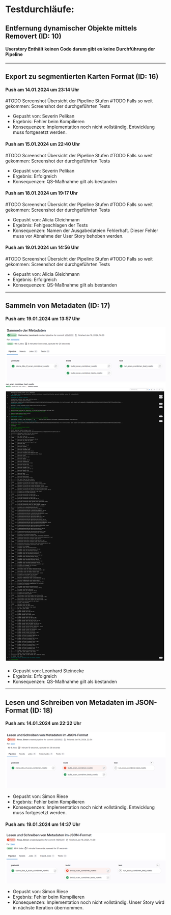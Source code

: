# Testdurchläufe:

## Entfernung dynamischer Objekte mittels Removert (ID: 10)
#### Userstory Enthält keinen Code darum gibt es keine Durchführung der Pipeline

---

## Export zu segmentierten Karten Format  (ID: 16)
#### Push am 14.01.2024 um 23:14 Uhr
#TODO Screenshot Übersicht der Pipeline Stufen
#TODO Falls so weit gekommen: Screenshot der durchgeführten Tests
- Gepusht von: Severin Pelikan
- Ergebnis: Fehler beim Kompilieren
- Konsequenzen: Implementation noch nicht vollständig. Entwicklung muss fortgesetzt werden.
#### Push am 15.01.2024 um 22:40 Uhr
#TODO Screenshot Übersicht der Pipeline Stufen
#TODO Falls so weit gekommen: Screenshot der durchgeführten Tests
- Gepusht von: Severin Pelikan
- Ergebnis: Erfolgreich
- Konsequenzen: QS-Maßnahme gilt als bestanden
#### Push am 18.01.2024 um 19:17 Uhr
#TODO Screenshot Übersicht der Pipeline Stufen
#TODO Falls so weit gekommen: Screenshot der durchgeführten Tests
- Gepusht von: Alicia Gleichmann
- Ergebnis: Fehlgeschlagen der Tests
- Konsequenzen: Namen der Ausgabedateien Fehlerhaft. Dieser Fehler muss vor Abnahme der User Story behoben werden.
#### Push am 19.01.2024 um 14:56 Uhr
#TODO Screenshot Übersicht der Pipeline Stufen
#TODO Falls so weit gekommen: Screenshot der durchgeführten Tests
- Gepusht von: Alicia Gleichmann
- Ergebnis: Erfolgreich
- Konsequenzen: QS-Maßnahme gilt als bestanden
---

## Sammeln von Metadaten (ID: 17)
#### Push am: 19.01.2024 um 13:57 Uhr
![](metadata_p1.png)
![](metadata_t1.png)
- Gepusht von: Leonhard Steinecke
- Ergebnis: Erfolgreich
- Konsequenzen: QS-Maßnahme gilt als bestanden

---

## Lesen und Schreiben von Metadaten im JSON-Format  (ID: 18)
#### Push am: 14.01.2024 um 22:32 Uhr
![](json_p1.png)
- Gepusht von: Simon Riese
- Ergebnis: Fehler beim Kompilieren
- Konsequenzen: Implementation noch nicht vollständig. Entwicklung muss fortgesetzt werden.
#### Push am: 19.01.2024 um 14:37 Uhr
![](json_p2.png)
- Gepusht von: Simon Riese
- Ergebnis: Fehler beim Kompilieren
- Konsequenzen: Implementation noch nicht vollständig. Unser Story wird in nächste Iteration übernommen.




